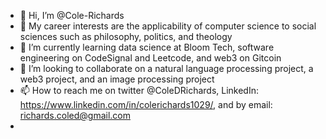 - 👋 Hi, I’m @Cole-Richards
- 👀 My career interests are the applicability of computer science to social sciences such as philosophy, politics, and theology
- 🌱 I’m currently learning data science at Bloom Tech, software engineering on CodeSignal and Leetcode, and web3 on Gitcoin
- 💞️ I’m looking to collaborate on a natural language processing project, a web3 project, and an image processing project 
- 📫 How to reach me on twitter @ColeDRichards, LinkedIn: https://www.linkedin.com/in/colerichards1029/, and by email: richards.coled@gmail.com
- 

<!---
Cole-Richards/Cole-Richards is a ✨ special ✨ repository because its `README.md` (this file) appears on your GitHub profile.
You can click the Preview link to take a look at your changes.
--->

